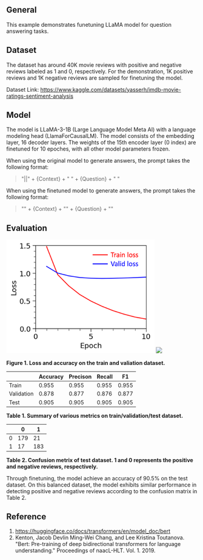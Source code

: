 ## General
This example demonstrates funetuning LLaMA model for question answering tasks. 

## Dataset
The dataset has around 40K movie reviews with positive and negative reviews labeled as 1 and 0, respectively. For the demonstration, 1K positive reviews and 1K negative reviews are sampled for finetuning the model.

Dataset Link: https://www.kaggle.com/datasets/yasserh/imdb-movie-ratings-sentiment-analysis

## Model
The model is LLaMA-3-1B (Large Language Model Meta AI) with a language modeling head (LlamaForCausalLM). The model consists of the embedding layer, 16 decoder layers. The weights of the 15th encoder layer (0 index) are finetuned for 10 epoches, with all other model parameters frozen.

When using the original model to generate answers, the prompt takes the following format:
> "||" + {Context} + " " + {Question} + " "

When using the finetuned model to generate answers, the prompt takes the following format:
> "<Context>" + {Context} + "<Question>" + {Question} + "<Answer>"

## Evaluation
<img src="figures/train_valid_loss.png" height="300" /> <img src="figures/train_valid_acc.png" height="300" />

**Figure 1. Loss and accuracy on the train and valiation dataset.**

| | Accuracy | Precison | Recall | F1 | 
| --- | --- | --- | --- | --- |
| Train | 0.955 | 0.955 | 0.955 | 0.955 |
| Validation | 0.878 | 0.877 | 0.876 | 0.877 |
| Test | 0.905 | 0.905 | 0.905 | 0.905 |

**Table 1. Summary of various metrics on train/validation/test dataset.**

| | 0 | 1 |
| --- | --- | --- |
| 0 | 179 | 21 |
| 1 | 17 | 183 |

**Table 2. Confusion metrix of test dataset. 1 and 0 represents the positive and negative reviews, respectively.**


Through finetuning, the model achieve an accuracy of 90.5% on the test dataset. On this balanced dataset, the model exhibits similar performance in detecting positive and negative reviews according to the confusion matrix in Table 2.

## Reference
1. https://huggingface.co/docs/transformers/en/model_doc/bert
2. Kenton, Jacob Devlin Ming-Wei Chang, and Lee Kristina Toutanova. "Bert: Pre-training of deep bidirectional transformers for language understanding." Proceedings of naacL-HLT. Vol. 1. 2019.
